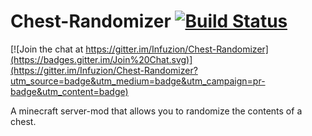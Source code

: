 Chest-Randomizer [![Build Status](https://travis-ci.org/Infuzion/Chest-Randomizer.svg?branch=master)](https://travis-ci.org/Infuzion/Chest-Randomizer)
================

[![Join the chat at https://gitter.im/Infuzion/Chest-Randomizer](https://badges.gitter.im/Join%20Chat.svg)](https://gitter.im/Infuzion/Chest-Randomizer?utm_source=badge&utm_medium=badge&utm_campaign=pr-badge&utm_content=badge)

A minecraft server-mod that allows you to randomize the contents of a chest.
